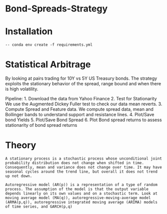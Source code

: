 # Bond-Spreads-Strategy

# Installation 
	-- conda env create -f requirements.yml
# Statistical Arbitrage 

By looking at pairs trading for 10Y vs 5Y US Treasury bonds. The strategy exploits the stationary behavior of the spread, range bound and when there is high volatility.

Pipeline:
	1. Download the data from Yahoo Finance 
	2. Test for Stationarity
		We use the Augmented Dickey Fuller test to check our data mean reverts.
	3. Compute Spread and Feature data.
		We compute spread data, mean and Bollinger bands to understand support and resistance lines.
	4. Plot/Save bond Yields 
	5. Plot/Save Bond Spread 
	6. Plot Bond spread returns to assess stationarity of bond spread returns   



# Theory
	
	A stationary process is a stochastic process whose unconditional joint probability distribution does not change when shifted in time.
	Consequently, mean and variance does not change over time. It may have seasonal cycles around the trend line, but overall it does not trend up not down.

	Autoregressive model (AR(p)) is a representation of a type of random process. The assumption of the model is that the output variable depends linearly on its own values and on a stochastic term. Look at moving average model (MA(q)), autoregressive-moving-average model (ARMA(p,q)), autoregressive integrated moving average (ARIMA) models of time series, and GARCH(p,q)
